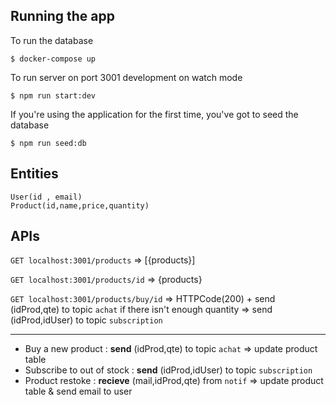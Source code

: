 ## Running the app

To run the database
```
$ docker-compose up
```

To run server on port 3001 development on watch mode
```
$ npm run start:dev
```

If you're using the application for the first time, you've got to seed the database
```
$ npm run seed:db
```

## Entities

```
User(id , email)
Product(id,name,price,quantity)
```



## APIs

```GET localhost:3001/products```		=> [{products}]

```GET localhost:3001/products/id``` 	=> {products}

```GET localhost:3001/products/buy/id``` => HTTPCode(200) + send (idProd,qte) to topic ``achat`` 
                                            if there isn't enough quantity => send (idProd,idUser) to topic ``subscription`` 
***

- Buy a new product : **send** (idProd,qte) to topic ``achat`` => update product table
- Subscribe to out of stock : **send** (idProd,idUser) to topic ``subscription`` 
- Product restoke : **recieve** (mail,idProd,qte) from ``notif`` => update product table & send email to user



